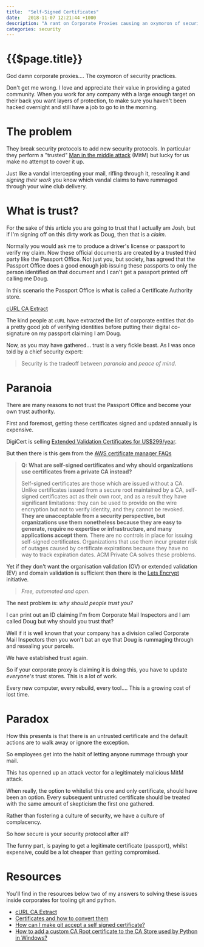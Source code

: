 ```yaml
---
title:  "Self-Signed Certificates"
date:   2018-11-07 12:21:44 +1000
description: "A rant on Corporate Proxies causing an oxymoron of security practices."
categories: security
---
```


# {{$page.title}}

God damn corporate proxies.... The oxymoron of security practices. 

Don't get me wrong. I love and appreciate their value in providing a gated community. When you work for any company with a large enough
target on their back you want layers of protection, to make sure you haven't been hacked overnight and still have a job to go to in the morning.

# The problem

They break security protocols to add new security protocols. In particular they perform a 
"trusted" [Man in the middle attack](https://en.wikipedia.org/wiki/Man-in-the-middle_attack) (MitM) but lucky for us make no attempt to cover it up.

Just like a vandal intercepting your mail, rifling through it, resealing it and _signing their work_ you know which vandal claims
to have rummaged through your wine club delivery.

# What is trust?

For the sake of this article you are going to trust that I actually am Josh, but if I'm signing off on this dirty work as Doug, then that is 
a _claim_.

Normally you would ask me to produce a driver's license or passport to verify my claim. Now these official documents are created by a 
trusted third party like the Passport Office. Not just you, but society, has agreed that the Passport Office does a good enough job issuing 
these passports to only the person identified on that document and I can't get a passport printed off calling me Doug.

In this scenario the Passport Office is what is called a Certificate Authority store.

[cURL CA Extract](https://curl.haxx.se/docs/caextract.html)

The kind people at `cURL` have extracted the list of corporate entities that do a pretty good job of verifying identities before putting their
digital co-signature on my passport claiming I am Doug.

Now, as you may have gathered... trust is a very fickle beast. As I was once told by a chief security expert:

> Security is the tradeoff between *paranoia* and *peace of mind*.

# Paranoia

There are many reasons to not trust the Passport Office and become your own trust authority. 

First and foremost, getting these certificates signed and updated annually is expensive.

DigiCert is selling [Extended Validation Certificates for US$299/year](https://www.digicert.com/compare-and-buy-ssl-certificates/).

But then there is this gem from the [AWS certificate manager FAQs](https://aws.amazon.com/certificate-manager/faqs/#ACM_Private_Certificate_Authority)

> **Q: What are self-signed certificates and why should organizations use certificates from a private CA instead?**
> 
> Self-signed certificates are those which are issued without a CA. Unlike certificates issued from a secure root maintained by a CA, self-signed certificates act as their own root, and as a result they have significant limitations: they can be used to provide on the wire encryption but not to verify identity, and they cannot be revoked. **They are unacceptable from a security perspective, but organizations use them nonetheless because they are easy to generate, require no expertise or infrastructure, and many applications accept them**. There are no controls in place for issuing self-signed certificates. Organizations that use them incur greater risk of outages caused by certificate expirations because they have no way to track expiration dates. ACM Private CA solves these problems.

Yet if they don't want the organisation validation (OV) or extended validation (EV)
and domain validation is sufficient then there is the [Lets Encrypt](https://letsencrypt.org/) initiative. 

> _Free, automated and open_.

The next problem is: _why should people trust you?_

I can print out an ID claiming I'm from Corporate Mail Inspectors and I am called Doug but why should you trust that?

Well if it is well known that your company has a division called Corporate Mail Inspectors then you won't bat an eye that Doug is 
rummaging through and resealing your parcels.

We have established trust again.

So if your corporate proxy is claiming it is doing this, you have to update _everyone's_ trust stores. This is a lot of work.

Every new computer, every rebuild, every tool.... This is a growing cost of lost time.

# Paradox

How this presents is that there is an untrusted certificate and the default actions are to walk away or ignore the exception.

So employees get into the habit of letting anyone rummage through your mail.

This has openned up an attack vector for a legitimately malicious MitM attack.

When really, the option to whitelist this one and only certificate, should have been an option. 
Every subsequent untrusted certificate should be treated with the same amount of skepticism the first one gathered.

Rather than fostering a culture of security, we have a culture of complacency.

So how secure is your security protocol after all?

The funny part, is paying to get a legitimate certificate (passport), whilst expensive, could be a lot cheaper than getting compromised.

# Resources

You'll find in the resources below two of my answers to solving these issues inside corporates for tooling git and python.

 - [cURL CA Extract](https://curl.haxx.se/docs/caextract.html)
 - [Certificates and how to convert them](https://support.ssl.com/Knowledgebase/Article/View/19/0/der-vs-crt-vs-cer-vs-pem-certificates-and-how-to-convert-them)
 - [How can I make git accept a self signed certificate?](https://stackoverflow.com/questions/11621768/how-can-i-make-git-accept-a-self-signed-certificate/41253757#41253757)
 - [How to add a custom CA Root certificate to the CA Store used by Python in Windows?](https://stackoverflow.com/a/52961564/622276)
